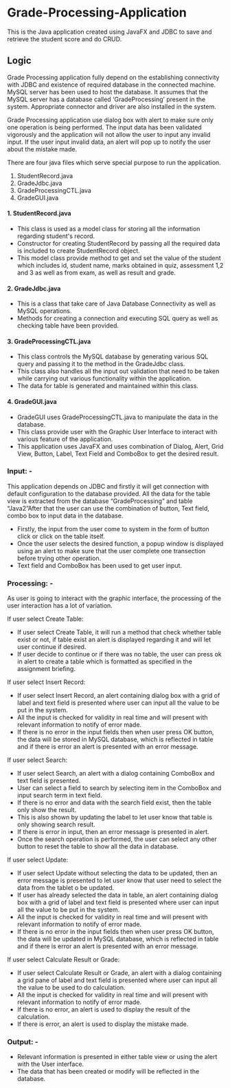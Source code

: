 # Grade-Processing-Application
This is the Java application created using JavaFX and JDBC to save and retrieve the student score and do CRUD.
## Logic

Grade Processing application fully depend on the establishing connectivity with JDBC and existence of required database in the connected machine. MySQL server has been used to host the database.  It assumes that the MySQL server has a database called ‘GradeProcessing’ present in the system. Appropriate connector and driver are also installed in the system. 

Grade Processing application use dialog box with alert to make sure only one operation is being performed. The input data has been validated vigorously and the application will not allow the user to input any invalid input. If the user input invalid data, an alert will pop up to notify the user about the mistake made.

There are four java files which serve special purpose to run the application. 

1.	StudentRecord.java
2.	GradeJdbc.java
3.	GradeProcessingCTL.java
4.	GradeGUI.java

#### 1. StudentRecord.java

-	This class is used as a model class for storing all the information regarding student's record. 
-	Constructor for creating StudentRecord by passing all the required data is included to create StudentRecord object.
-	This model class provide method to get and set the value of the student which includes id, student name, marks obtained in quiz, assessment 1,2 and 3 as well as from exam, as well as result and grade. 

#### 2.	GradeJdbc.java

-	This is a class that take care of Java Database Connectivity as well as MySQL operations. 
-	Methods for creating a connection and executing SQL query as well as checking table have been provided.

#### 3.	GradeProcessingCTL.java
-	This class controls the MySQL database by generating various SQL query and passing it to the method in the GradeJdbc class. 
-	This class also handles all the input out validation that need to be taken while carrying out various functionality within the application.
-	The data for table is generated and maintained within this class.

#### 4.	GradeGUI.java
-	GradeGUI uses GradeProcessingCTL.java to manipulate the data in the database.
-	This class provide user with the Graphic User Interface to interact with various feature of the application. 
-	This application uses JavaFX and uses combination of Dialog, Alert, Grid View,
Button, Label, Text Field and ComboBox to get the desired result.


### Input: - 
This application depends on JDBC and firstly it will get connection with default configuration to the database provided.  All the data for the table view is extracted from the database “GradeProcessing” and table “Java2”After that the user can use the combination of button, Text field, combo box to input data in the database.

-	Firstly, the input from the user come to system in the form of button click or click on the table itself. 
-	Once the user selects the desired function, a popup window is displayed using an alert to make sure that the user complete one transection before trying other operation.
-	Text field and ComboBox has been used to get user input.

### Processing: -
As user is going to interact with the graphic interface, the processing of the user interaction has a lot of variation.
 
If user select  Create Table:

-	If user select Create Table, it will run a method that check whether table exist or not, if table exist an alert is displayed regarding it and will let user continue if desired.
-	If user  decide to continue or if there was no table, the user can press ok in alert to create a table which is formatted as specified in the assignment briefing.

If user select Insert Record:

-	If user select Insert Record, an alert containing dialog box with a grid of label and text field is presented where user can input all the value to be put in the system.
-	All the input is checked for validity in real time and will present with relevant information to notify of error made.
-	If there is no error in the input fields then when user press OK button, the data will be stored in MySQL database, which is reflected in table and if there is error an alert is presented with an error message.

If user select Search:

-	If user select Search, an alert with a dialog containing ComboBox and text field is presented.
-	User can select a field to search by selecting item in the ComboBox and input search term in text field.
-	If there is no error and data with the search field exist, then the table only show the result.
-	This is also shown by updating the label to let user know that table is only showing search result. 
-	If there is error in input, then an error message is presented in alert.
-	Once the search operation is performed, the user can select any other button to reset the table to show all the data in database.

If user select Update:

-	If user select Update without selecting the data to be updated, then an error message is presented to let user know that user need to select the data from the tablet o be updated.
-	If user has already selected the data in table, an alert containing dialog box with a grid of label and text field is presented where user can input all the value to be put in the system.
-	All the input is checked for validity in real time and will present with relevant information to notify of error made.
-	If there is no error in the input fields then when user press OK button, the data will be updated in MySQL database, which is reflected in table and if there is error an alert is presented with an error message.

If user select Calculate Result or Grade:

-	If user select Calculate Result or Grade, an alert with a dialog containing a grid pane of label  and text field is presented where user can input all the value to be used to do calculation.
-	All the input is checked for validity in real time and will present with relevant information to notify of error made.
-	If there is no error, an alert is used to display the result of the calculation.
-	If there is error, an alert is used to display the mistake made.

### Output: -
-	Relevant information is presented in either table view or using the alert with the User interface.
-	The data that has been created or modify will be reflected in the database.
